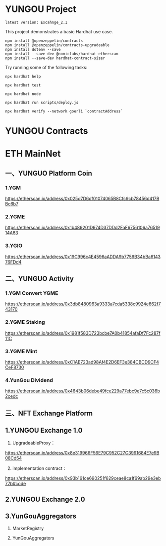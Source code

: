 # YUNGOU Project

`latest version: Excahnge_2.1`

This project demonstrates a basic Hardhat use case.

```
npm install @openzeppelin/contracts
npm install @openzeppelin/contracts-upgradeable
npm install dotenv --save
npm install --save-dev @nomiclabs/hardhat-etherscan
npm install --save-dev hardhat-contract-sizer
```

Try running some of the following tasks:

```shell
npx hardhat help

npx hardhat test

npx hardhat node

npx hardhat run scripts/deploy.js

npx hardhat verify --network goerli `contractAddress`
```

# YUNGOU Contracts

# ETH MainNet

## 一、YUNGUO Platform Coin

### 1.YGM

https://etherscan.io/address/0x025d7D6df01074065B8Cfc9cb78456d417BBc6b7

### 2.YGME

https://etherscan.io/address/0x1b489201D974D37DDd2FaF6756106a7651914A63

### 3.YGIO

https://etherscan.io/address/0x19C996c4E4596aADDA9b7756B34bBa614376FDd4

## 二、YUNGUO Activity

### 1.YGM Convert YGME

https://etherscan.io/address/0x3db8480963a9333a7cda5338c9924e662f743170

### 2.YGME Staking

https://etherscan.io/address/0x1981f583D723bcbe7A0b41854afaDf7Fc287f11C

### 3.YGME Mint

https://etherscan.io/address/0xC1AE723ad98Af4E2D6EF3e384CBCD9CF4CeF8730

### 4.YunGou Dividend

https://etherscan.io/address/0x4643b06debe49fce229a77ebc9e7c5c036b2cedc

## 三、NFT Exchange Platform

## 1.YUNGOU Exchange 1.0

1. UpgradeableProxy：

https://etherscan.io/address/0x8e319966F56E79C952C27C3991684E7e9B08Cd54

2. implementation contract：

https://etherscan.io/address/0x93b161ce690251f629ceae8ca1f69ab29e3eb77b#code

## 2.YUNGOU Exchange 2.0

## 3.YunGouAggregators

1. MarketRegistry

2. YunGouAggregators
